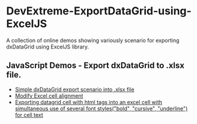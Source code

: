 # DevExtreme-ExportDataGrid-using-ExcelJS
A collection of online demos showing variously scenario for exporting dxDataGrid using ExcelJS library.


## JavaScript Demos - Export dxDataGrid to .xlsx file.

* [Simple dxDataGrid export scenario into .xlsx file](https://eugeniykiyashko.github.io/DevExtreme-ExportDataGrid-using-ExcelJS/demos/simple-export-datagrid/simpleExport.html)
* [Modify Excel cell alignment](https://eugeniykiyashko.github.io/DevExtreme-ExportDataGrid-using-ExcelJS/demos/modify-alignment/index.html)
* [Exporting datagrid cell with html tags into an excel cell with simultaneous use of several font styles("bold", "cursive", "underline") for cell text](https://eugeniykiyashko.github.io/DevExtreme-ExportDataGrid-using-ExcelJS/demos/html-tags-into-excel/index.html)


